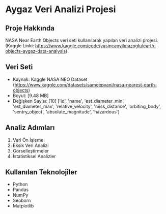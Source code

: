 # Aygaz Veri Analizi Projesi

## Proje Hakkında
NASA Near Earth Objects veri seti kullanılarak yapılan veri analizi projesi.
(Kaggle Linki: https://www.kaggle.com/code/yasincanyilmazoglu/earth-objects-aygaz-data-analysis)

## Veri Seti
- Kaynak: Kaggle NASA NEO Dataset (https://www.kaggle.com/datasets/sameepvani/nasa-nearest-earth-objects)
- Boyut: [9.48 MB]
- Değişken Sayısı: [10]
  ['id', 'name', 'est_diameter_min', 'est_diameter_max', 'relative_velocity', 'miss_distance', 'orbiting_body', 'sentry_object', 'absolute_magnitude', 'hazardous']

## Analiz Adımları
1. Veri Ön İşleme
2. Eksik Veri Analizi
3. Görselleştirmeler
4. İstatistiksel Analizler

## Kullanılan Teknolojiler
- Python
- Pandas
- NumPy
- Seaborn
- Matplotlib
